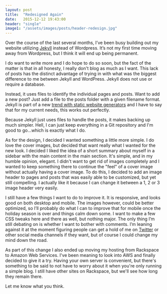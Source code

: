 ```yaml
---
layout: post
title:  "Redesigned Again"
date:   2015-12-12 19:43:00
header: "single"
image1: "/assets/images/posts/header-redesign.jpg"
---
```


Over the course of the last several months, I’ve been busy building out my website utilizing <a href="https://jekyllrb.com/" target="_blank" rel="noopener">Jekyll</a> instead of Wordpress.  It’s not my first time moving away from Wordpress, but I think it will end up being permanent.

I do want to write more and I do hope to do so soon, but the fact of the matter is that in all honesty, I really don't blog as much as I want.  This lack of posts has the distinct advantage of trying in with what was the biggest difference to me between Jekyll and WordPress.  Jekyll does not use or require a database.

Instead, it uses files to identify the individual pages and posts.  Want to add a new post? Just add a file to the posts folder with a given filename format.  Jekyll is part of a new <a href="http://www.smashingmagazine.com/2015/11/modern-static-website-generators-next-big-thing/" target="_blank" rel="noopener">trend with static website generators</a>  and I have to say that for my current needs, this works out perfectly.

Because Jekyll just uses files to handle the posts, it makes backing up much simpler.  Hell, I can just keep everything in a Git repository and I'm good to go...which is exactly what I do.

As for the design, I decided I wanted something a little more simple.  I do love the cover images, but decided that want really what I wanted for the new look.  I decided I liked the idea of a short summary about myself in a sidebar with the main content in the main section.  It's simple, and in my humble opinion, elegant.  I didn't want to get rid of images completely and I wanted to keep something there to continue the "feel" of a cover image without actually having a cover image.  To do this, I decided to add an image header to pages and posts that was easily able to be customized, but yet still compelling.  I actually like it because I can change it between a 1, 2 or 3 image header very easily.

I still have a few things I want to do to improve it.  It is responsive, and looks good on both desktop and mobile.  The images however, could be better optimized, so I’ll probably do what I can to improve that for mobile once the holiday season is over and things calm down some.  I want to make a few CSS tweaks here and there as well, but nothing major.  The only thing I’m still debating on is whether I want to bother with comments.  I’m leaning against it at the moment figuring people can get a hold of me on <a href="https://www.twitter.com/kpwags" target="_blank" rel="noopener">Twitter</a> or other social media channels if they want, but of course I could change my mind down the road.

As part of this change I also ended up moving my hosting from Rackspace to Amazon Web Services.  I've been meaning to look into AWS and finally decided to give it a try.  Having your own server is convenient, but there's something to be said to not have to worry about it when you're only running a simple blog.  I still have other sites on Rackspace, but we'll see how long they remain there.

Let me know what you think.
